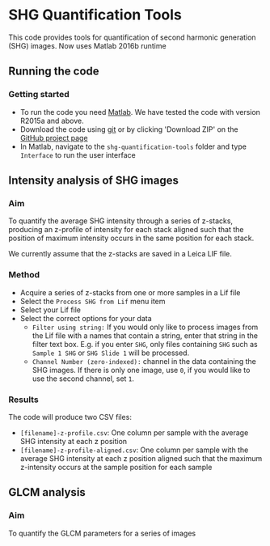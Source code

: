# SHG Quantification Tools
This code provides tools for quantification of second harmonic generation (SHG) images. 
Now uses Matlab 2016b runtime


## Running the code

### Getting started
* To run the code you need [Matlab](http://www.mathworks.com/products/matlab). We have tested the code with version R2015a and above.
* Download the code using [git](https://help.github.com/articles/cloning-a-repository/) or by clicking 'Download ZIP' on the [GitHub project page](https://github.com/timpsonlab/shg-quantification-tools)
*  In Matlab, navigate to the `shg-quantification-tools` folder and type `Interface` to run the user interface

## Intensity analysis of SHG images

### Aim
To quantify the average SHG intensity through a series of z-stacks, producing an z-profile of intensity for each stack aligned such that the position of maximum intensity occurs in the same position for each stack. 

We currently assume that the z-stacks are saved in a Leica LIF file.

### Method
* Acquire a series of z-stacks from one or more samples in a Lif file 
* Select the `Process SHG from Lif` menu item
* Select your Lif file
* Select the correct options for your data
   * `Filter using string:` If you would only like to process images from the Lif file with a names that contain a string, enter that string in the filter text box. E.g. if you enter `SHG`, only files containing `SHG` such as `Sample 1 SHG` or `SHG Slide 1` will be processed.  
   * `Channel Number (zero-indexed):` channel in the data containing the SHG images. If there is only one image, use `0`, if you would like to use the second channel, set `1`.

### Results
The code will produce two CSV files: 

 *  `[filename]-z-profile.csv`: One column per sample with the average SHG intensity at each z position 
 *  `[filename]-z-profile-aligned.csv`: One column per sample with the average SHG intensity at each z position aligned such that the maximum z-intensity occurs at the sample position for each sample

## GLCM analysis 

### Aim
To quantify the GLCM parameters for a series of images
